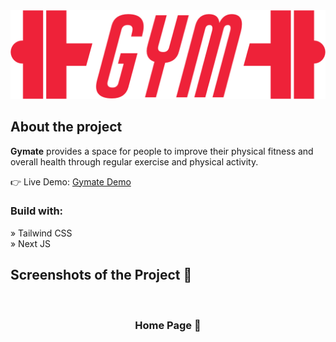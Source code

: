 <div align='center'><img src='/public/assets/myLogo.png'/></div>

<h2>About the project</h2>

<p><b>Gymate</b> provides a space for people to improve their physical fitness and overall health through regular exercise and physical activity.</p>

👉 Live Demo: <a href='https://gymate-stefvndev.vercel.app/'>Gymate Demo</a>

<h3>Build with:</h3>

» Tailwind CSS <br>
» Next JS

<h2>Screenshots of the Project 📸</h2>
<br>
<h3 align='center'>Home Page 🏡</h3>
